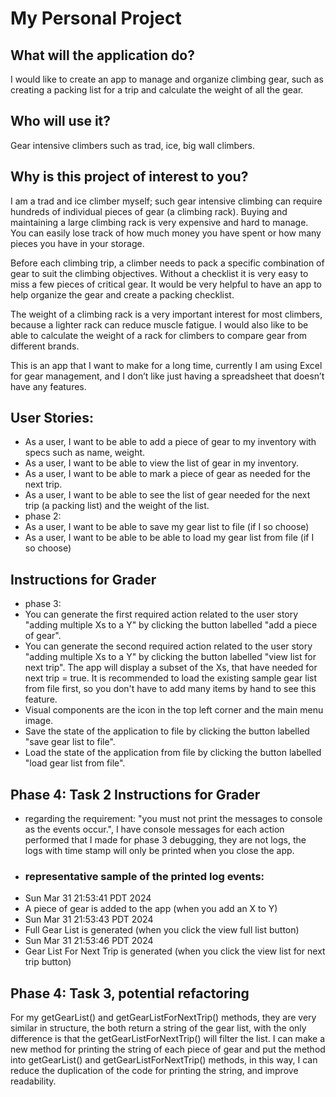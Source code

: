 # My Personal Project

## **What will the application do?**
I would like to create an app to manage and organize climbing gear, such as creating a packing list for a trip and calculate the weight of all the gear.

## **Who will use it?**
Gear intensive climbers such as trad, ice, big wall climbers.

## **Why is this project of interest to you?**
I am a trad and ice climber myself; such gear intensive climbing can require hundreds of individual pieces of gear (a climbing rack). Buying and maintaining a large climbing rack is very expensive and hard to manage. You can easily lose track of how much money you have spent or how many pieces you have in your storage.

Before each climbing trip, a climber needs to pack a specific combination of gear to suit the climbing objectives. Without a checklist it is very easy to miss a few pieces of critical gear. It would be very helpful to have an app to help organize the gear and create a packing checklist.

The weight of a climbing rack is a very important interest for most climbers, because a lighter rack can reduce muscle fatigue. I would also like to be able to calculate the weight of a rack for climbers to compare gear from different brands.

This is an app that I want to make for a long time, currently I am using Excel for gear management, and I don’t like just having a spreadsheet that doesn’t have any features.



## **User Stories:**

- As a user, I want to be able to add a piece of gear to my inventory with specs such as name, weight.
- As a user, I want to be able to view the list of gear in my inventory.
- As a user, I want to be able to mark a piece of gear as needed for the next trip.
- As a user, I want to be able to see the list of gear needed for the next trip (a packing list) and the weight of the list.
- phase 2:
- As a user, I want to be able to save my gear list to file (if I so choose)
- As a user, I want to be able to be able to load my gear list from file (if I so choose)

## **Instructions for Grader**
- phase 3:
- You can generate the first required action related to the user story "adding multiple Xs to a Y" by clicking the button labelled "add a piece of gear".
- You can generate the second required action related to the user story "adding multiple Xs to a Y" by clicking the button labelled "view list for next trip". 
The app will display a subset of the Xs, that have needed for next trip = true. It is recommended to load the existing sample gear list from file first, so you don't have to add many items by hand to see this feature.
-  Visual components are the icon in the top left corner and the main menu image.
- Save the state of the application to file by clicking the button labelled "save gear list to file".
- Load the state of the application from file by clicking the button labelled "load gear list from file".

## **Phase 4: Task 2 Instructions for Grader**
- regarding the requirement: "you must not print the messages 
to console as the events occur.", I have console messages for each 
action performed that I made for phase 3 debugging, they are not logs, the 
logs with time stamp will only be printed when you close the app.
- ### representative sample of the printed log events:
- Sun Mar 31 21:53:41 PDT 2024
-  A piece of gear is added to the app (when you add an X to Y)
-  Sun Mar 31 21:53:43 PDT 2024
-  Full Gear List is generated (when you click the view full list button)
-  Sun Mar 31 21:53:46 PDT 2024 
-  Gear List For Next Trip is generated (when you click the view list for next trip button)

## **Phase 4: Task 3, potential refactoring**
For my getGearList() and getGearListForNextTrip() methods, they are very similar in structure, the both return a string
of the gear list, with the only difference is that the getGearListForNextTrip() will filter the list. I can make
a new method for printing the string of each piece of gear and put the method into getGearList() and getGearListForNextTrip() methods,
in this way, I can reduce the duplication of the code for printing the string, and improve readability.
